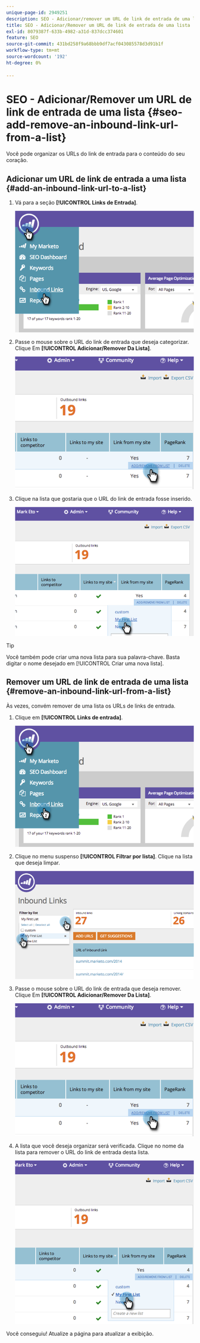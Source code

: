 ```yaml
---
unique-page-id: 2949251
description: SEO - Adicionar/remover um URL de link de entrada de uma lista - Documentação do Marketo - Documentação do produto
title: SEO - Adicionar/Remover um URL de link de entrada de uma lista
exl-id: 8079387f-633b-4982-a31d-837dcc374601
feature: SEO
source-git-commit: 431bd258f9a68bbb9df7acf043085578d3d91b1f
workflow-type: tm+mt
source-wordcount: '192'
ht-degree: 0%

---
```


# SEO - Adicionar/Remover um URL de link de entrada de uma lista {#seo-add-remove-an-inbound-link-url-from-a-list}

Você pode organizar os URLs do link de entrada para o conteúdo do seu coração.

## Adicionar um URL de link de entrada a uma lista {#add-an-inbound-link-url-to-a-list}

1. Vá para a seção **[!UICONTROL Links de Entrada]**.

   ![](assets/image2014-11-20-18-3a27-3a27.png)

1. Passe o mouse sobre o URL do link de entrada que deseja categorizar. Clique Em **[!UICONTROL Adicionar/Remover Da Lista]**.

   ![](assets/image2014-11-20-18-3a27-3a40.png)

1. Clique na lista que gostaria que o URL do link de entrada fosse inserido.

   ![](assets/image2014-11-20-18-3a28-3a18.png)

>[!TIP]
>
>Você também pode criar uma nova lista para sua palavra-chave. Basta digitar o nome desejado em [!UICONTROL Criar uma nova lista].

## Remover um URL de link de entrada de uma lista {#remove-an-inbound-link-url-from-a-list}

Às vezes, convém remover de uma lista os URLs de links de entrada.

1. Clique em **[!UICONTROL Links de entrada]**.

   ![](assets/image2014-11-20-18-3a28-3a41.png)

1. Clique no menu suspenso **[!UICONTROL Filtrar por lista]**. Clique na lista que deseja limpar.

   ![](assets/image2014-11-20-18-3a28-3a57.png)

1. Passe o mouse sobre o URL do link de entrada que deseja remover. Clique Em **[!UICONTROL Adicionar/Remover Da Lista]**.

   ![](assets/image2014-11-20-18-3a29-3a56.png)

1. A lista que você deseja organizar será verificada. Clique no nome da lista para remover o URL do link de entrada desta lista.

   ![](assets/image2014-11-20-18-3a30-3a10.png)

Você conseguiu! Atualize a página para atualizar a exibição.
